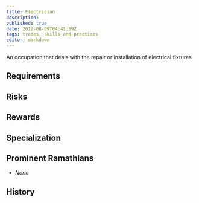 ```yaml
---
title: Electrician
description:
published: true
date: 2012-08-09T04:41:59Z
tags: trades, skills and practises
editor: markdown
---
```


An occupation that deals with the repair or installation of electrical fixtures.

## Requirements

## Risks

## Rewards

## Specialization

## Prominent Ramathians

- *None*

## History

